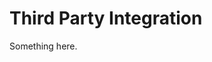 [title]: # (Third Party Integration)
[tags]: # (Integration)
[priority]: # (2600)

# Third Party Integration

Something here.
